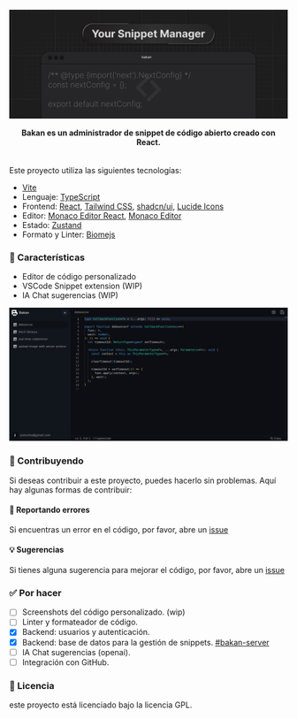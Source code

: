 ![bakan](/public/banner.png)
<div align="center"><b>Bakan es un administrador de snippet de código abierto creado con React.</b></div>
<br>
<br>
Este proyecto utiliza las siguientes tecnologías:

- [Vite](https://vitejs.dev)
- Lenguaje: [TypeScript](https://www.typescriptlang.org)
- Frontend: [React](https://react.dev/), [Tailwind CSS](https://tailwindcss.com), [shadcn/ui](https://ui.shadcn.com), [Lucide Icons](https://lucide.dev/icons)
- Editor: [Monaco Editor React](https://monaco-react.surenatoyan.com/), [Monaco Editor](https://microsoft.github.io/monaco-editor/)
- Estado: [Zustand](https://github.com/pmndrs/zustand)
- Formato y Linter: [Biomejs](https://biomejs.dev)

### 🌟 Características

- Editor de código personalizado
- VSCode Snippet extension (WIP)
- IA Chat sugerencias (WIP)

![bakan](/public/capture.png)

### 📝 Contribuyendo

Si deseas contribuir a este proyecto, puedes hacerlo sin problemas. Aquí hay algunas formas de contribuir:

#### 🐛 Reportando errores

Si encuentras un error en el código, por favor, abre un [issue](https://github.com/jsstoni/bakan/issues/new)

#### 💡 Sugerencias

Si tienes alguna sugerencia para mejorar el código, por favor, abre un [issue](https://github.com/jsstoni/bakan/issues/new)


### ✅ Por hacer

- [ ] Screenshots del código personalizado. (wip)
- [ ] Linter y formateador de código.
- [x] Backend: usuarios y autenticación.
- [x] Backend: base de datos para la gestión de snippets. [#bakan-server](https://github.com/jsstoni/bakan-server)
- [ ] IA Chat sugerencias (openai).
- [ ] Integración con GitHub.

### 📜 Licencia
este proyecto está licenciado bajo la licencia GPL.
